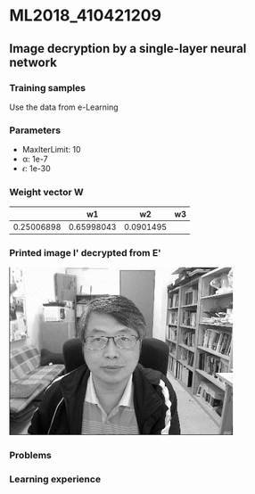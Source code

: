 # ML2018_410421209

## Image decryption by a single-layer neural network

### Training samples
Use the data from e-Learning

### Parameters

- MaxIterLimit: 10
- α: 1e-7
- 𝜖: 1e-30

### Weight vector W

|  |w1|w2|w3|
|--|--|--|--|
|0.25006898|0.65998043|0.0901495|

### Printed image I' decrypted from E'
![Original image](Image_and_ImageData/origin.png)
### Problems

### Learning experience
